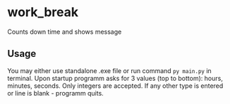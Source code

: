 # work_break
Counts down time and shows message

## Usage
You may either use standalone .exe file or run command `py main.py` in terminal.
Upon startup programm asks for 3 values (top to bottom): hours, minutes, seconds. Only integers are accepted. If any other type is entered or line is blank - programm quits.

